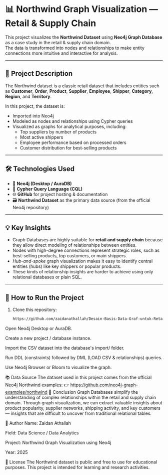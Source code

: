 # 📊 Northwind Graph Visualization — Retail & Supply Chain

This project visualizes the **Northwind Dataset** using **Neo4j Graph Database** as a case study in the retail & supply chain domain.  
The data is transformed into nodes and relationships to make entity connections more intuitive and interactive for analysis.

---

## 📝 Project Description

The Northwind dataset is a classic retail dataset that includes entities such as **Customer**, **Order**, **Product**, **Supplier**, **Employee**, **Shipper**, **Category**, **Region**, and **Territory**.

In this project, the dataset is:
- Imported into Neo4j
- Modeled as nodes and relationships using Cypher queries
- Visualized as graphs for analytical purposes, including:
  - Top suppliers by number of products  
  - Most active shippers  
  - Employee performance based on processed orders  
  - Customer distribution for best-selling products  

---

## 🛠️ Technologies Used

- 🧠 **Neo4j (Desktop / AuraDB)**  
- 📝 **Cypher Query Language (CQL)**  
- 🌐 **GitHub** for project hosting & documentation  
- 🗃️ **Northwind Dataset** as the primary data source (from the official Neo4j repository)

---

## 💡 Key Insights

- Graph Databases are highly suitable for **retail and supply chain** because they allow direct modeling of relationships between entities.  
- Nodes with high-degree connections represent strategic roles, such as best-selling products, top customers, or main shippers.  
- *Hub-and-spoke* graph visualization makes it easy to identify central entities (hubs) like key shippers or popular products.  
- These kinds of relationship insights are harder to achieve using only relational databases or plain SQL.

---

## 🚀 How to Run the Project

1. Clone this repository:
   ```bash
   https://github.com/zaidanathallah/Desain-Basis-Data-Graf-untuk-Retail-Supply-Chain-Studi-Kasus-Dataset-Northwind-
Open Neo4j Desktop or AuraDB.

Create a new project / database instance.

Import the CSV dataset into the database's import/ folder.

Run DDL (constraints) followed by DML (LOAD CSV & relationships) queries.

Use Neo4j Browser or Bloom to visualize the graph.

📚 Data Source
The dataset used in this project comes from the official Neo4j Northwind examples:
👉 https://github.com/neo4j-graph-examples/northwind
📝 Conclusion
Graph Databases simplify the understanding of complex relationships within the retail and supply chain domain.
Through graph visualization, we can extract valuable insights about product popularity, supplier networks, shipping activity, and key customers — insights that are difficult to uncover from traditional relational tables.

👤 Author
Name: Zaidan Athallah

Field: Data Science / Data Analytics

Project: Northwind Graph Visualization using Neo4j

Year: 2025

🪪 License
The Northwind dataset is public and free to use for educational purposes.
This project is intended for learning and research activities.

